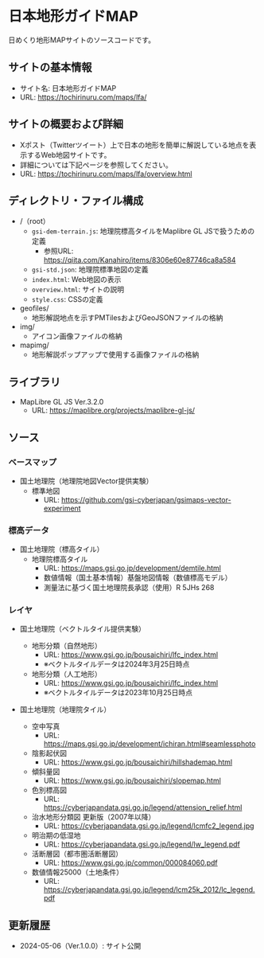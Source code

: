 # 日本地形ガイドMAP
日めくり地形MAPサイトのソースコードです。

## サイトの基本情報
- サイト名: 日本地形ガイドMAP
- URL: https://tochirinuru.com/maps/lfa/

## サイトの概要および詳細
- Xポスト（Twitterツイート）上で日本の地形を簡単に解説している地点を表示するWeb地図サイトです。
- 詳細については下記ページを参照してください。
- URL: https://tochirinuru.com/maps/lfa/overview.html

## ディレクトリ・ファイル構成
- /（root）
  - `gsi-dem-terrain.js`: 地理院標高タイルをMaplibre GL JSで扱うための定義
    - 参照URL: https://qiita.com/Kanahiro/items/8306e60e87746ca8a584
  - `gsi-std.json`: 地理院標準地図の定義
  - `index.html`: Web地図の表示
  - `overview.html`: サイトの説明
  - `style.css`: CSSの定義
- geofiles/
  - 地形解説地点を示すPMTilesおよびGeoJSONファイルの格納
- img/
  - アイコン画像ファイルの格納
- mapimg/
  - 地形解説ポップアップで使用する画像ファイルの格納

## ライブラリ
- MapLibre GL JS Ver.3.2.0
  - URL: https://maplibre.org/projects/maplibre-gl-js/

## ソース
### ベースマップ
- 国土地理院（地理院地図Vector提供実験）
  - 標準地図
    - URL: https://github.com/gsi-cyberjapan/gsimaps-vector-experiment

### 標高データ
- 国土地理院（標高タイル）
  - 地理院標高タイル
    - URL: https://maps.gsi.go.jp/development/demtile.html
    - 数値情報（国土基本情報）基盤地図情報（数値標高モデル）
    - 測量法に基づく国土地理院長承認（使用）R 5JHs 268

### レイヤ
- 国土地理院（ベクトルタイル提供実験）
  - 地形分類（自然地形）
    - URL: https://www.gsi.go.jp/bousaichiri/lfc_index.html
    - ※ベクトルタイルデータは2024年3月25日時点
  - 地形分類（人工地形）
    - URL: https://www.gsi.go.jp/bousaichiri/lfc_index.html
    - ※ベクトルタイルデータは2023年10月25日時点

- 国土地理院（地理院タイル）
  - 空中写真
    - URL: https://maps.gsi.go.jp/development/ichiran.html#seamlessphoto
  - 陰影起伏図
    - URL: https://www.gsi.go.jp/bousaichiri/hillshademap.html
  - 傾斜量図
    - URL: https://www.gsi.go.jp/bousaichiri/slopemap.html
  - 色別標高図
    - URL: https://cyberjapandata.gsi.go.jp/legend/attension_relief.html
  - 治水地形分類図 更新版（2007年以降）
    - URL: https://cyberjapandata.gsi.go.jp/legend/lcmfc2_legend.jpg
  - 明治期の低湿地
    - URL: https://cyberjapandata.gsi.go.jp/legend/lw_legend.pdf
  - 活断層図（都市圏活断層図）
    - URL: https://www.gsi.go.jp/common/000084060.pdf
  - 数値情報25000（土地条件）
    - URL: https://cyberjapandata.gsi.go.jp/legend/lcm25k_2012/lc_legend.pdf

## 更新履歴
- 2024-05-06（Ver.1.0.0）: サイト公開
